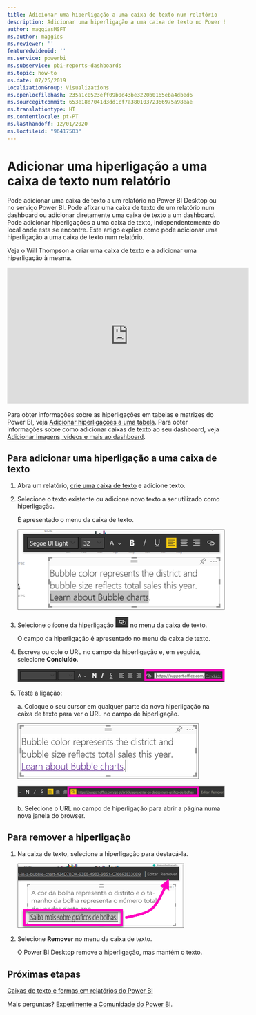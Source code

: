 ```yaml
---
title: Adicionar uma hiperligação a uma caixa de texto num relatório
description: Adicionar uma hiperligação a uma caixa de texto no Power BI Desktop e no serviço Power BI
author: maggiesMSFT
ms.author: maggies
ms.reviewer: ''
featuredvideoid: ''
ms.service: powerbi
ms.subservice: pbi-reports-dashboards
ms.topic: how-to
ms.date: 07/25/2019
LocalizationGroup: Visualizations
ms.openlocfilehash: 235a1c0523eff09b0d43be3220b0165eba4dbed6
ms.sourcegitcommit: 653e18d7041d3dd1cf7a38010372366975a98eae
ms.translationtype: HT
ms.contentlocale: pt-PT
ms.lasthandoff: 12/01/2020
ms.locfileid: "96417503"
---
```

# <a name="add-a-hyperlink-to-a-text-box-in-a-report"></a>Adicionar uma hiperligação a uma caixa de texto num relatório
Pode adicionar uma caixa de texto a um relatório no Power BI Desktop ou no serviço Power BI. Pode afixar uma caixa de texto de um relatório num dashboard ou adicionar diretamente uma caixa de texto a um dashboard. Pode adicionar hiperligações a uma caixa de texto, independentemente do local onde esta se encontre. Este artigo explica como pode adicionar uma hiperligação a uma caixa de texto num relatório. 


Veja o Will Thompson a criar uma caixa de texto e a adicionar uma hiperligação à mesma. 

<iframe width="560" height="315" src="https://www.youtube.com/embed/_3q6VEBhGew#t=0m55s" frameborder="0" allowfullscreen></iframe>

Para obter informações sobre as hiperligações em tabelas e matrizes do Power BI, veja [Adicionar hiperligações a uma tabela](power-bi-hyperlinks-in-tables.md). Para obter informações sobre como adicionar caixas de texto ao seu dashboard, veja [Adicionar imagens, vídeos e mais ao dashboard](service-dashboard-add-widget.md). 

## <a name="to-add-a-hyperlink-to-a-text-box"></a>Para adicionar uma hiperligação a uma caixa de texto
1. Abra um relatório, [crie uma caixa de texto](power-bi-reports-add-text-and-shapes.md) e adicione texto. 
2. Selecione o texto existente ou adicione novo texto a ser utilizado como hiperligação. 

   É apresentado o menu da caixa de texto.
   
   ![Selecione o texto na caixa de texto](media/service-add-hyperlink-to-text-box/power-bi-hyperlink-new.png)
3. Selecione o ícone da hiperligação ![Ícone de hiperligação](media/service-add-hyperlink-to-text-box/power-bi-hyperlink-icon.png) no menu da caixa de texto.

   O campo da hiperligação é apresentado no menu da caixa de texto.

4. Escreva ou cole o URL no campo da hiperligação e, em seguida, selecione **Concluído**.
   
   ![Escreva ou cole o URL no campo da hiperligação](media/service-add-hyperlink-to-text-box/power-bi-add-link.png)
5. Teste a ligação:  

   a. Coloque o seu cursor em qualquer parte da nova hiperligação na caixa de texto para ver o URL no campo de hiperligação.  
     
      ![Hiperligação numa caixa de texto](media/service-add-hyperlink-to-text-box/power-bi-test-link.png)
   
      ![URL num campo de hiperligação](media/service-add-hyperlink-to-text-box/power-bi-hyperlink-edit.png)

   b. Selecione o URL no campo de hiperligação para abrir a página numa nova janela do browser.

## <a name="to-remove-the-hyperlink"></a>Para remover a hiperligação
1. Na caixa de texto, selecione a hiperligação para destacá-la.
   
     ![Remover a hiperligação](media/service-add-hyperlink-to-text-box/power-bi-hyperlink-remove.png)
2. Selecione **Remover** no menu da caixa de texto. 

   O Power BI Desktop remove a hiperligação, mas mantém o texto.

## <a name="next-steps"></a>Próximas etapas
[Caixas de texto e formas em relatórios do Power BI](power-bi-reports-add-text-and-shapes.md)

Mais perguntas? [Experimente a Comunidade do Power BI](https://community.powerbi.com/).

